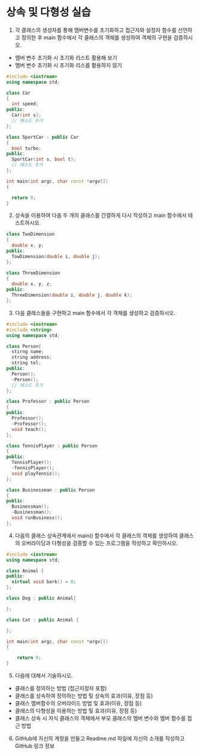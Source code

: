 # 상속 및 다형성 실습


1. 각 클래스의 생성자를 통해 멤버변수를 초기화하고 접근자와 설정자 함수를 선언하고 정의한 후 main 함수에서 각 클래스의 객체를 생성하여 객체의 구현을 검증하시오.
  - 멤버 변수 초기화 시 초기화 리스트 활용해 보기
  - 멤버 변수 초기화 시 초기화 리스를 활용하지 않기 

```c++
#include <iostream>
using namespace std;

class Car
{ 
  int speed;
public:
  Car(int s);
  // 메소드 추가 
};

class SportCar : public Car
{
  bool turbo;
public:
  SportCar(int s, bool t);
  // 메소드 추가
};

int main(int argc, char const *argv[])
{

  return 0;
}
```

2. 상속을 이용하여 다음 두 개의 클래스를 간결하게 다시 작성하고 main 함수에서 테스트하시오.

```c++
class TwoDimension
{
  double x, y;
public:
  TowDimension(double i, double j);
};

class ThreeDimension
{
  double x, y, z;
public:
  ThreeDimension(double i, double j, double k);
};
```

3. 다음 클래스들을 구현하고 main 함수에서 각 객체를 생성하고 검증하시오.

```c++
#include <iostream>
#include <string>
using namespace std;

class Person{
  stirng name;
  string address;
  string tel;
public:
  Person();
  ~Person();
  // 메소드 추가
};

class Professor : public Person
{
public:
  Professor();
  ~Professor();
  void teach();
};

class TennisPlayer : public Person
{
public:
  TennisPlayer();
  ~TennisPlayer();
  void playTennis();
};

class Businessman : public Person
{
public:
  Businessman();
  ~Businessman();
  void runBusiness();
};
```

4. 다음의 클래스 상속관계에서 main() 함수에서 각 클래스의 객체를 생성하여 클래스의 오버라이딩과 다형성을 검증할 수 있는 프로그램을 작성하고 확인하시오.

```c++
#include <iostream>
using namespace std;

class Animal { 
public:
  virtual void bark() = 0;
};

class Dog : public Animal{

};

class Cat : public Animal {

};

int main(int argc, char const *argv[])
{

	return 0;
}
```

5. 다음에 대해서 기술하시오.

- 클래스를 정의하는 방법 (접근지정자 포함)
- 클래스를 상속하여 정의하는 방법 및 상속의 효과(이유, 장점 등)
- 클래스 멤버함수의 오버라이드 방법 및 효과(이유, 장점 등)  
- 클래스의 다형성을 이용하는 방법 및 효과(이유, 장점 등)
- 클래스 상속 시 자식 클래스의 객체에서 부모 클래스의 멤버 변수와 멤버 함수를 접근 방법 

6. GitHub에 자신의 계정을 만들고 Readme.md 파일에 자신의 소개를 작성하고 GitHub 링크 정보 






